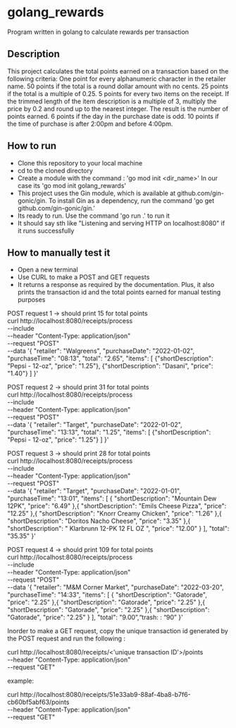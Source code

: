 # golang_rewards
Program written in golang to calculate rewards per transaction

## Description
This project calculates the total points earned on a transaction based on the following criteria:
    One point for every alphanumeric character in the retailer name.
    50 points if the total is a round dollar amount with no cents.
    25 points if the total is a multiple of 0.25.
    5 points for every two items on the receipt.
    If the trimmed length of the item description is a multiple of 3, multiply the price by 0.2 and round up to the nearest integer. The result is the number of points earned.
    6 points if the day in the purchase date is odd.
    10 points if the time of purchase is after 2:00pm and before 4:00pm.

## How to run
- Clone this repository to your local machine
- cd to the cloned directory 
- Create a module with the command : 'go mod init <dir_name>' In our case its 'go mod init golang_rewards'
- This project uses the Gin module, which is available at github.com/gin-gonic/gin. To install Gin as a dependency, run the command 'go get github.com/gin-gonic/gin.'
- Its ready to run. Use the command 'go run .' to run it
- It should say sth like "Listening and serving HTTP on localhost:8080" if it runs successfully

## How to manually test it
- Open a new terminal
- Use CURL to make a POST and GET requests
- It returns a response as required by the documentation. Plus, it also prints the transaction id and the total points earned for manual testing purposes

POST request 1 -> should print 15 for total points \
curl http://localhost:8080/receipts/process \
    --include \
    --header "Content-Type: application/json" \
    --request "POST" \
    --data '{
    "retailer": "Walgreens",
    "purchaseDate": "2022-01-02",
    "purchaseTime": "08:13",
    "total": "2.65",
    "items": [
        {"shortDescription": "Pepsi - 12-oz", "price": "1.25"},
        {"shortDescription": "Dasani", "price": "1.40"}
    ]
}'


POST request 2 -> should print 31 for total points \
curl http://localhost:8080/receipts/process \
    --include \
    --header "Content-Type: application/json" \
    --request "POST" \
    --data '{
    "retailer": "Target",
    "purchaseDate": "2022-01-02",
    "purchaseTime": "13:13",
    "total": "1.25",
    "items": [
        {"shortDescription": "Pepsi - 12-oz", "price": "1.25"}
    ]
}'


POST request 3 -> should print 28 for total points \
curl http://localhost:8080/receipts/process \
    --include \
    --header "Content-Type: application/json" \
    --request "POST" \
    --data '{
  "retailer": "Target",
  "purchaseDate": "2022-01-01",
  "purchaseTime": "13:01",
  "items": [
    {
      "shortDescription": "Mountain Dew 12PK",
      "price": "6.49"
    },{
      "shortDescription": "Emils Cheese Pizza",
      "price": "12.25"
    },{
      "shortDescription": "Knorr Creamy Chicken",
      "price": "1.26"
    },{
      "shortDescription": "Doritos Nacho Cheese",
      "price": "3.35"
    },{
      "shortDescription": "   Klarbrunn 12-PK 12 FL OZ  ",
      "price": "12.00"
    }
  ],
  "total": "35.35"
}'


POST request 4 -> should print 109 for total points \
curl http://localhost:8080/receipts/process \
    --include \
    --header "Content-Type: application/json" \
    --request "POST" \
    --data '{
"retailer": "M&M Corner Market",
  "purchaseDate": "2022-03-20",
  "purchaseTime": "14:33",
  "items": [
    {
      "shortDescription": "Gatorade",
      "price": "2.25"
    },{
      "shortDescription": "Gatorade",
      "price": "2.25"
    },{
      "shortDescription": "Gatorade",
      "price": "2.25"
    },{
      "shortDescription": "Gatorade",
      "price": "2.25"
    }
  ],
  "total": "9.00”,“trash: : “90”
}'


Inorder to make a GET request, copy the unique transaction id generated by the POST request and run the following :

curl http://localhost:8080/receipts/<'unique transaction ID'>/points \
    --header "Content-Type: application/json" \
    --request "GET"

example: 

curl http://localhost:8080/receipts/51e33ab9-88af-4ba8-b7f6-cb60bf5abf63/points \
    --header "Content-Type: application/json" \
    --request "GET"
